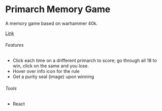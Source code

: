 # Primarch Memory Game

A memory game based on warhammer 40k.  

[Link](https://azzryel.github.io/primarch-memory-game-react/)

###### Features
- Click each time on a drifferent primarch to score; go through all 18 to win, click on the same and you lose.
- Hover over info icon for the rule
- Get a purity seal (image) upon winning

###### Tools
- React

